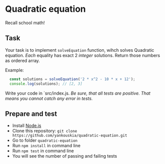 # Quadratic equation
Recall school math!

## Task
Your task is to implement `solveEquation` function, wihch solves Quadratic equation.
*Each* equality has exact 2 *integer* solutions. Return those numbers as ordered array.

Example:
```js
  const solutions = solveEquation('2 * x^2 - 10 * x + 12');
  console.log(solutions); // [2, 3]
```

Write your code in `src/index.js.
*Be sure, that all tests are positive. That means you cannot catch any error in tests.*


## Prepare and test

- Install [Node.js](https://nodejs.org/en/)
- Clone this repository: `git clone https://github.com/yankouskia/quadratic-equation.git`
- Go to folder `quadratic-equation`
- Run `npm install` in command line
- Run `npm test` in command line
- You will see the number of passing and failing tests
